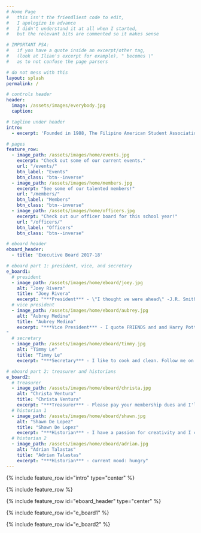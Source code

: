 ```yaml
---
# Home Page
#   this isn't the friendliest code to edit,
#   I apologize in advance
#   I didn't understand it at all when I started,
#   but the relevant bits are commented so it makes sense

# IMPORTANT PSA:
#   if you have a quote inside an excerpt/other tag,
#   (look at Ilian's excerpt for example), " becomes \"
#   as to not confuse the page parsers

# do not mess with this
layout: splash
permalink: /

# controls header
header:
  image: /assets/images/everybody.jpg
  caption:

# tagline under header
intro:
  - excerpt: 'Founded in 1988, The Filipino American Student Association (FASA) is an organization formed to enhance interactions between Filipinos and other students, faculty, and staff of the Virginia Polytechnic Institute and State University through cultural, educational, and social activities.'

# pages
feature_row:
  - image_path: /assets/images/home/events.jpg
    excerpt: "Check out some of our current events."
    url: "/events/"
    btn_label: "Events"
    btn_class: "btn--inverse"
  - image_path: /assets/images/home/members.jpg
    excerpt: "See some of our talented members!"
    url: "/members/"
    btn_label: "Members"
    btn_class: "btn--inverse"
  - image_path: /assets/images/home/officers.jpg
    excerpt: "Check out our officer board for this school year!"
    url: "/officers/"
    btn_label: "Officers"
    btn_class: "btn--inverse"

# eboard header
eboard_header:
  - title: 'Executive Board 2017-18'

# eboard part 1: president, vice, and secretary
e_board1:
  # president
  - image_path: /assets/images/home/eboard/joey.jpg
    alt: "Joey Rivera"
    title: "Joey Rivera"
    excerpt: "***President*** - \"I thought we were ahead\" -J.R. Smith"
  # vice president
  - image_path: /assets/images/home/eboard/aubrey.jpg
    alt: "Aubrey Medina"
    title: "Aubrey Medina"
    excerpt: "***Vice President*** - I quote FRIENDS and and Harry Potter a lot
"
  # secretary
  - image_path: /assets/images/home/eboard/timmy.jpg
    alt: "Timmy Le"
    title: "Timmy Le"
    excerpt: "***Secretary*** - I like to cook and clean. Follow me on ig"

# eboard part 2: treasurer and historians
e_board2:
  # treasurer
  - image_path: /assets/images/home/eboard/christa.jpg
    alt: "Christa Ventura"
    title: "Christa Ventura"
    excerpt: "***Treasurer*** - Please pay your membership dues and I'll tell you anything you wanna know!"
  # historian 1
  - image_path: /assets/images/home/eboard/shawn.jpg
    alt: "Shawn De Lopez"
    title: "Shawn De Lopez"
    excerpt: "***Historian*** - I have a passion for creativity and I can’t wait to use it through my position on the FASA officer board!"
  # historian 2
  - image_path: /assets/images/home/eboard/adrian.jpg
    alt: "Adrian Talastas"
    title: "Adrian Talastas"
    excerpt: "***Historian*** - current mood: hungry"
---
```


{% include feature_row id="intro" type="center" %}

{% include feature_row %}

{% include feature_row id="eboard_header" type="center" %}

{% include feature_row id="e_board1" %}

{% include feature_row id="e_board2" %}
